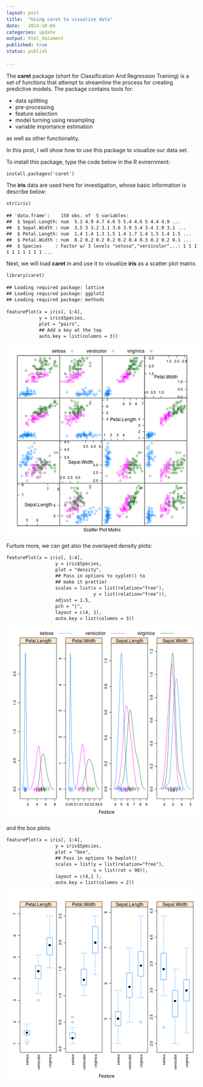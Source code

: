 ```yaml
---
layout: post
title:  "Using caret to visualize data"
date:   2014-10-04
categories: update
output: html_document
published: true
status: publish
 
---
```

 
The **caret** package (short for Classification And Regression Training) is a set of functions that attempt to streamline the process for creating predictive models. The package contains tools for:
 
- data splitting
- pre-processing
- feature selection
- model turning using resampling
- variable importance estimation

as well as other functionality.
 
In this post, I will show how to use this package to visualize our data set.
 
To install this package, type the code below in the R evirernment:
 

    install.packages('caret')
 
The **iris** data are used here for investigation, whose basic information is describe below:
 

    str(iris)

    ## 'data.frame':	150 obs. of  5 variables:
    ##  $ Sepal.Length: num  5.1 4.9 4.7 4.6 5 5.4 4.6 5 4.4 4.9 ...
    ##  $ Sepal.Width : num  3.5 3 3.2 3.1 3.6 3.9 3.4 3.4 2.9 3.1 ...
    ##  $ Petal.Length: num  1.4 1.4 1.3 1.5 1.4 1.7 1.4 1.5 1.4 1.5 ...
    ##  $ Petal.Width : num  0.2 0.2 0.2 0.2 0.2 0.4 0.3 0.2 0.2 0.1 ...
    ##  $ Species     : Factor w/ 3 levels "setosa","versicolor",..: 1 1 1 1 1 1 1 1 1 1 ...
 
Next, we will load **caret** in and use it to visualize **iris** as a scatter plot matrix.
 

    library(caret)

    ## Loading required package: lattice
    ## Loading required package: ggplot2
    ## Loading required package: methods

    featurePlot(x = iris[, 1:4],
                y = iris$Species,
                plot = "pairs",
                ## Add a key at the top
                auto.key = list(columns = 3))

![plot of chunk unnamed-chunk-3](/images/figure/unnamed-chunk-3.png) 
 
Furture more, we can get also the overlayed density plots:

    featurePlot(x = iris[, 1:4],
                      y = iris$Species,
                      plot = "density",
                      ## Pass in options to xyplot() to 
                      ## make it prettier
                      scales = list(x = list(relation="free"),
                                    y = list(relation="free")),
                      adjust = 1.5,
                      pch = "|",
                      layout = c(4, 1),
                      auto.key = list(columns = 3))

![plot of chunk unnamed-chunk-4](/images/figure/unnamed-chunk-4.png) 
 
and the box plots:

    featurePlot(x = iris[, 1:4],
                      y = iris$Species,
                      plot = "box",
                      ## Pass in options to bwplot() 
                      scales = list(y = list(relation="free"),
                                    x = list(rot = 90)),
                      layout = c(4,1 ),
                      auto.key = list(columns = 2))

![plot of chunk unnamed-chunk-5](/images/figure/unnamed-chunk-5.png) 
 
 
 
